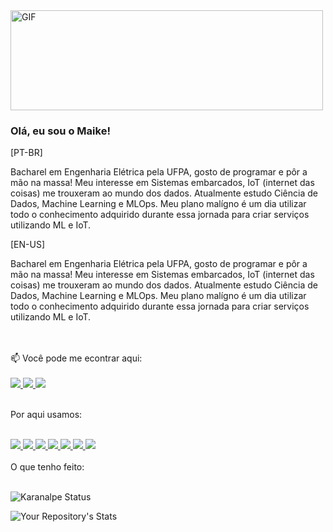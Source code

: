 <img align="center" alt="GIF" src="https://media.giphy.com/media/TRklv98Fvo0Tu/giphy.gif?cid=ecf05e47ay9e2lmav68g0nhz572g8t9jo25t4zupzwqtsh6j&rid=giphy.gif&ct=g" width="500" height="160" />

### Olá, eu sou o Maike!

[PT-BR]

Bacharel em Engenharia Elétrica pela UFPA, gosto de programar e pôr a mão na massa! Meu interesse em Sistemas embarcados, IoT (internet das coisas) me trouxeram ao mundo dos dados. Atualmente estudo Ciência de Dados, Machine Learning e MLOps. Meu plano malígno é um dia utilizar todo o conhecimento adquirido durante essa jornada para criar serviços utilizando ML e IoT.

[EN-US]

Bacharel em Engenharia Elétrica pela UFPA, gosto de programar e pôr a mão na massa! Meu interesse em Sistemas embarcados, IoT (internet das coisas) me trouxeram ao mundo dos dados. Atualmente estudo Ciência de Dados, Machine Learning e MLOps. Meu plano malígno é um dia utilizar todo o conhecimento adquirido durante essa jornada para criar serviços utilizando ML e IoT.

<br>
<br>
📫 Você pode me econtrar aqui:
<br>
<br>

<a href = "https://www.linkedin.com/in/maikereis/" > 
  <img src="https://img.shields.io/badge/LinkedIn-0077B5?style=for-the-badge&logo=linkedin&logoColor=white" />
</a>

<a href = "https://twitter.com/maike_r3is" > 
  <img src="https://img.shields.io/badge/Twitter-1DA1F2?style=for-the-badge&logo=twitter&logoColor=white" />
</a>

<a href = "https://medium.com/@maikerdralcantara" > 
  <img src="https://img.shields.io/badge/Medium-12100E?style=for-the-badge&logo=medium&logoColor=white" />
</a>


<br>
<br>

Por aqui usamos:
<br>
<br>

<a href = "" > 
  <img src="https://img.shields.io/badge/Linux_Mint-87CF3E?style=for-the-badge&logo=linux-mint&logoColor=white" />
</a>

<a href = "" > 
  <img src="https://img.shields.io/badge/C-00599C?style=for-the-badge&logo=c&logoColor=white" />
</a>

<a href = "" > 
  <img src="https://img.shields.io/badge/R-276DC3?style=for-the-badge&logo=r&logoColor=white" />
</a>

<a href = "" > 
  <img src="https://img.shields.io/badge/Rust-000000?style=for-the-badge&logo=rust&logoColor=white" />
</a>


<a href = "" > 
  <img src="https://img.shields.io/badge/Python-FFD43B?style=for-the-badge&logo=python&logoColor=darkgreen" />
</a>

<a href = "" > 
  <img src="https://img.shields.io/badge/Jupyter-F37626.svg?&style=for-the-badge&logo=Jupyter&logoColor=white" />
</a>

<a href = "" > 
  <img src="https://img.shields.io/badge/MySQL-00000F?style=for-the-badge&logo=mysql&logoColor=white" />
</a>




<br>
<br>
O que tenho feito:
<br>
<br>

![Karanalpe Status](https://github-readme-stats.vercel.app/api?username=maikereis&show_icons=true&theme=cobalt)

![Your Repository's Stats](https://github-readme-stats.vercel.app/api/top-langs/?username=maikereis&theme=blue-green)


